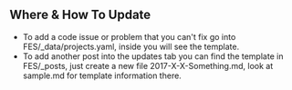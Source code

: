 ## Where & How To Update
  * To add a code issue or problem that you can't fix go into FES/_data/projects.yaml, inside you will see the template.
  * To add another post into the updates tab you can find the template in FES/_posts, just create a new file 2017-X-X-Something.md, look at sample.md for template information there.
